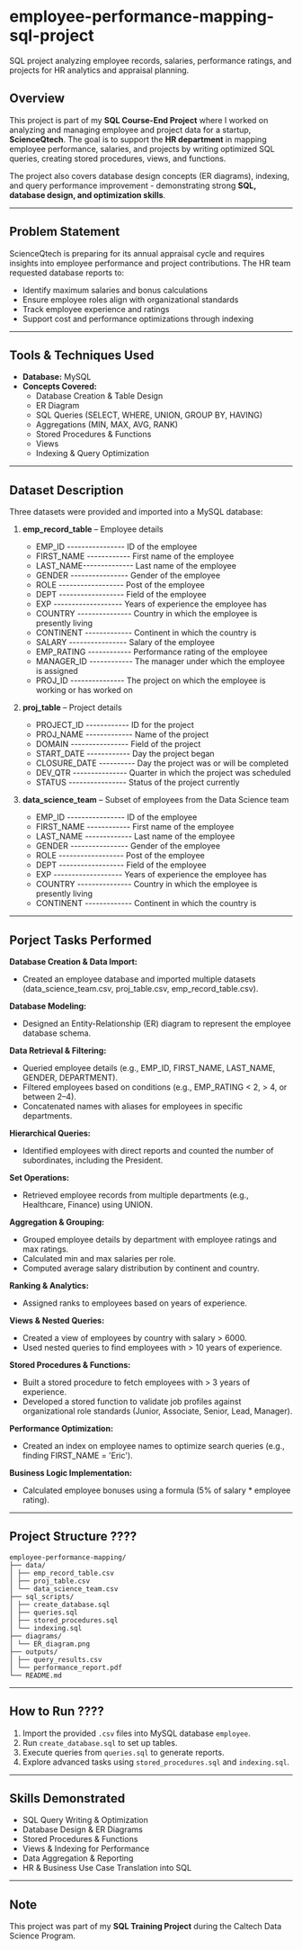# employee-performance-mapping-sql-project
SQL project analyzing employee records, salaries, performance ratings, and projects for HR analytics and appraisal planning.

## Overview  
This project is part of my **SQL Course-End Project** where I worked on analyzing and managing employee and project data for a startup, **ScienceQtech**. The goal is to support the **HR department** in mapping employee performance, salaries, and projects by writing optimized SQL queries, creating stored procedures, views, and functions.  

The project also covers database design concepts (ER diagrams), indexing, and query performance improvement - demonstrating strong **SQL, database design, and optimization skills**.  

---

## Problem Statement  
ScienceQtech is preparing for its annual appraisal cycle and requires insights into employee performance and project contributions. The HR team requested database reports to:  
- Identify maximum salaries and bonus calculations  
- Ensure employee roles align with organizational standards  
- Track employee experience and ratings  
- Support cost and performance optimizations through indexing  

---

## Tools & Techniques Used  
- **Database:** MySQL  
- **Concepts Covered:**  
  - Database Creation & Table Design  
  - ER Diagram  
  - SQL Queries (SELECT, WHERE, UNION, GROUP BY, HAVING)  
  - Aggregations (MIN, MAX, AVG, RANK)  
  - Stored Procedures & Functions  
  - Views  
  - Indexing & Query Optimization  

---

## Dataset Description
Three datasets were provided and imported into a MySQL database:  

1. **emp_record_table** – Employee details  
   - EMP_ID ---------------- ID of the employee
   - FIRST_NAME ------------ First name of the employee
   - LAST_NAME-------------- Last name of the employee
   - GENDER ---------------- Gender of the employee
   - ROLE ------------------ Post of the employee
   - DEPT ------------------ Field of the employee
   - EXP ------------------- Years of experience the employee has
   - COUNTRY --------------- Country in which the employee is presently living
   - CONTINENT ------------- Continent in which the country is
   - SALARY ---------------- Salary of the employee
   - EMP_RATING ------------ Performance rating of the employee
   - MANAGER_ID ------------ The manager under which the employee is assigned
   - PROJ_ID --------------- The project on which the employee is working or has worked on

2. **proj_table** – Project details  
   - PROJECT_ID ------------ ID for the project
   - PROJ_NAME ------------- Name of the project
   - DOMAIN ---------------- Field of the project
   - START_DATE ------------ Day the project began
   - CLOSURE_DATE ---------- Day the project was or will be completed
   - DEV_QTR --------------- Quarter in which the project was scheduled
   - STATUS ---------------- Status of the project currently

3. **data_science_team** – Subset of employees from the Data Science team  
   - EMP_ID ---------------- ID of the employee
   - FIRST_NAME ------------ First name of the employee
   - LAST_NAME ------------- Last name of the employee
   - GENDER ---------------- Gender of the employee
   - ROLE ------------------ Post of the employee
   - DEPT ------------------ Field of the employee
   - EXP ------------------- Years of experience the employee has
   - COUNTRY --------------- Country in which the employee is presently living
   - CONTINENT ------------- Continent in which the country is

---

## Porject Tasks Performed

**Database Creation & Data Import:**  
- Created an employee database and imported multiple datasets (data_science_team.csv, proj_table.csv, emp_record_table.csv).

**Database Modeling:**  
- Designed an Entity-Relationship (ER) diagram to represent the employee database schema.

**Data Retrieval & Filtering:**  
- Queried employee details (e.g., EMP_ID, FIRST_NAME, LAST_NAME, GENDER, DEPARTMENT).
- Filtered employees based on conditions (e.g., EMP_RATING < 2, > 4, or between 2–4).
- Concatenated names with aliases for employees in specific departments.

**Hierarchical Queries:**  
- Identified employees with direct reports and counted the number of subordinates, including the President.

**Set Operations:**  
- Retrieved employee records from multiple departments (e.g., Healthcare, Finance) using UNION.

**Aggregation & Grouping:**  
- Grouped employee details by department with employee ratings and max ratings.
- Calculated min and max salaries per role.
- Computed average salary distribution by continent and country.

**Ranking & Analytics:**  
- Assigned ranks to employees based on years of experience.

**Views & Nested Queries:**  
- Created a view of employees by country with salary > 6000.
- Used nested queries to find employees with > 10 years of experience.

**Stored Procedures & Functions:**  
- Built a stored procedure to fetch employees with > 3 years of experience.
- Developed a stored function to validate job profiles against organizational role standards (Junior, Associate, Senior, Lead, Manager).

**Performance Optimization:**  
- Created an index on employee names to optimize search queries (e.g., finding FIRST_NAME = 'Eric').

**Business Logic Implementation:**  
- Calculated employee bonuses using a formula (5% of salary * employee rating).

---

## Project Structure  ????

```
employee-performance-mapping/
├── data/
│ ├── emp_record_table.csv
│ ├── proj_table.csv
│ └── data_science_team.csv
├── sql_scripts/
│ ├── create_database.sql
│ ├── queries.sql
│ ├── stored_procedures.sql
│ └── indexing.sql
├── diagrams/
│ └── ER_diagram.png
├── outputs/
│ ├── query_results.csv
│ └── performance_report.pdf
└── README.md
```

---

## How to Run  ????

1. Import the provided `.csv` files into MySQL database `employee`.  
2. Run `create_database.sql` to set up tables.  
3. Execute queries from `queries.sql` to generate reports.  
4. Explore advanced tasks using `stored_procedures.sql` and `indexing.sql`.  

---

## Skills Demonstrated

- SQL Query Writing & Optimization  
- Database Design & ER Diagrams  
- Stored Procedures & Functions  
- Views & Indexing for Performance  
- Data Aggregation & Reporting  
- HR & Business Use Case Translation into SQL  

---

## Note
This project was part of my **SQL Training Project** during the Caltech Data Science Program.  








